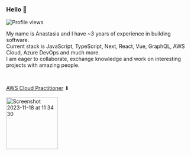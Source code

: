 ### Hello 🐙

![Profile views](https://komarev.com/ghpvc/?username=martiniucanastasia&color=green)

My name is Anastasia and I have ~3 years of experience in building software.
<br/>
Current stack is JavaScript, TypeScript, Next, React, Vue, GraphQL, AWS Cloud, Azure DevOps and much more.
<br/>
I am eager to collaborate, exchange knowledge and work on interesting projects with amazing people.

<br/>

[AWS Cloud Practitioner](https://www.credly.com/badges/51ca1197-2374-4379-aee5-ea9356176354) ⬇︎ <br>
<br>
<img width="140" alt="Screenshot 2023-11-18 at 11 34 30" src="https://github.com/martiniucanastasia/martiniucanastasia/assets/86486215/7a1525c7-db22-4b9c-a021-e3bc92d1f2fc">

